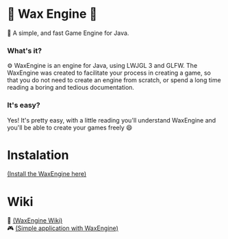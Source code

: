 # 🍵 Wax Engine 🍵
💫 A simple, and fast Game Engine for Java.

### What's it?
⚙️ WaxEngine is an engine for Java, using LWJGL 3 and GLFW.
The WaxEngine was created to facilitate your process in creating a game, so that you do not need to create an engine from scratch, or spend a long time reading a boring and tedious documentation.

### It's easy?
Yes! It's pretty easy, with a little reading you'll understand WaxEngine and you'll be able to create your games freely 😄

# Instalation
[(Install the WaxEngine here)](https://github.com/AndradeSig/WaxEngine/releases/download/Lib/WaxEngine.jar)

# Wiki
📒 [(WaxEngine Wiki)](https://github.com/AndradeSig/WaxEngine/blob/master/Wiki.md)
<br/>
🎮 [(Simple application with WaxEngine)](https://github.com/AndradeSig/WaxEngine/blob/master/First_Program_Readme.md)
